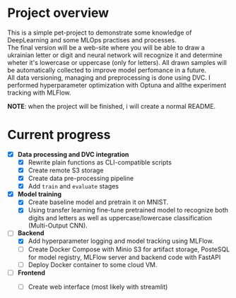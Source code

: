 # Project overview   
This is a simple pet-project to demonstrate some knowledge of DeepLearning and some MLOps practises and processes.   
The final version will be a web-site where you will be able to draw a ukrainian letter or digit and neural network will recognize it and determine wheter it's lowercase or uppercase (only for letters). All drawn samples will be automatically collected to improve model perfomance in a future.   
All data versioning, managing and preprocessing is done using DVC. I performed hyperparameter optimization with Optuna and allthe experiment tracking with MLFlow.  
   
**NOTE**: when the project will be finished, i will create a normal README.

# Current progress
- [x] **Data processing and DVC integration**
    - [x] Rewrite plain functions as CLI-compatible scripts
    - [x] Create remote S3 storage
    - [x] Create data pre-processing pipeline
    - [x] Add `train` and `evaluate` stages
- [x] **Model training**
    - [x] Create baseline model and pretrain it on MNIST.
    - [x] Using transfer learning fine-tune pretrained model to recognize both digits and letters as well as uppercase/lowercase classification (Multi-Output CNN).
- [ ] **Backend**
    - [x] Add hyperparameter logging and model tracking using MLFlow.
    - [ ] Create Docker Compose with Minio S3 for artifact storage, PosteSQL for model registry, MLFlow server and backend code with FastAPI
    - [ ] Deploy Docker container to some cloud VM.
- [ ] **Frontend**
    - [ ] Create web interface (most likely with streamlit)

